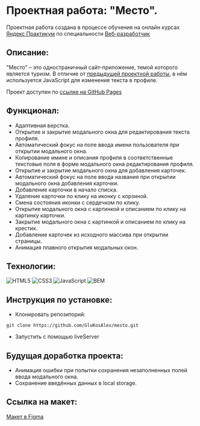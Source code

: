 # Проектная работа: "Место".

Проектная работа создана в процессе обучения на онлайн курсах [Яндекс Практикум](https://praktikum.yandex.ru/) по специальности [Веб-разработчик](https://praktikum.yandex.ru/web/)

## Описание:

"Место" – это одностраничный сайт-приложение, темой которого является туризм. В отличие от [предыдущей проектной работы](https://github.com/GluKosAlex/russian-travel.git), в нём используется JavaScript для изменения текста в профиле.

Проект доступен по [ссылке на GitHub Pages](https://glukosalex.github.io/mesto/)

## Функционал:

* Адаптивная верстка.
* Открытие и закрытие модального окна для редактирования текста профиля.
* Автоматический фокус на поле ввода имени пользователя при открытии модального окна.
* Копирование имине и описания профиля в соответственные текстовые поля в форме модального окна редактирования профиля.
* Открытие и закрытие модального окна для добавления карточек.
* Автоматический фокус на поле ввода названия при открытии модального окна добавления карточки.
* Добавление карточки в начало списка.
* Удаление карточки по клику на иконку с корзиной.
* Смена состояния иконки с сердечком по клику.
* Открытие модального окна с картинкой и описанием по клику на картинку карточки.
* Закрытие модального окна с картинкой и описанием по клику на крестик.
* Добавление карточек из исходного массива при открытии страницы.
* Анимация плавного открытия модальных окон.

## Технологии:

![HTML5](https://img.shields.io/badge/-HTML5-e34f26?logo=html5&logoColor=white)
![CSS3](https://img.shields.io/badge/-CSS3-1572b6?logo=css3&logoColor=white)
![JavaScript](https://img.shields.io/badge/-JavaScript-f7df1e?logo=javaScript&logoColor=black)
![BEM](https://img.shields.io/badge/-BEM-yellowgreen)

## Инструкция по установке:

* Клонировать репозиторий:
```
git clone https://github.com/GluKosAlex/mesto.git
```
* Запустить с помощью liveServer

## Будущая доработка проекта:

* Анимация ошибки при попытки сохранения незаполненных полей ввода модального окна.
* Сохранение введённых данных в local storage.

## Ссылка на макет:

[Макет в Figma](https://www.figma.com/file/2cn9N9jSkmxD84oJik7xL7/JavaScript.-Sprint-4?node-id=0%3A1)
